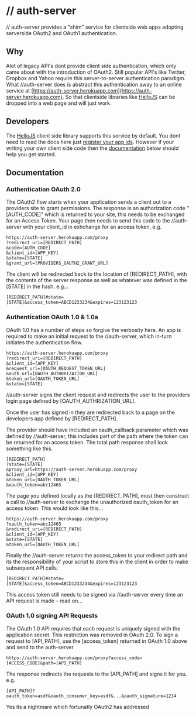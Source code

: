 # // auth-server

// auth-server provides a "shim" service for clientside web apps adopting serverside OAuth2 and OAuth1 authentication. 


## Why

Alot of legacy API's dont provide client side authentication, which only came about with the introduction of OAuth2. Still popular API's like Twitter, Dropbox and Yahoo require this server-to-server authentication paradigm. What //auth-server does is abstract this authentication away to an online service at [https://auth-server.herokuapp.com](https://auth-server.herokuapp.com). So that clientside libraries like [HelloJS](http://adodson.com/hello.js) can be dropped into a web page and will just work.

## Developers

The [HelloJS](http://adodson.com/hello.js) client side library supports this service by default. You dont need to read the docs here just [register your app ids](https://auth-server.herokuapp.com/#my-apps).
However if your writing your own client side code then the [documentation](#documentation) below should help you get started.




## Documentation

### Authentication OAuth 2.0

The OAuth2 flow starts when your application sends a client out to a providers site to grant permissions. The response is an authorization code "[AUTH_CODE]" which is returned to your site, this needs to be exchanged for an Access Token. Your page then needs to send this code to the //auth-server with your client_id in exhchange for an access token, e.g.


	https://auth-server.herokuapp.com/proxy
	?redirect_uri=[REDIRECT_PATH]
	&code=[AUTH_CODE]
	&client_id=[APP_KEY]
	&state=[STATE]
	&grant_url=[PROVIDERS_OAUTH2_GRANT_URL]


The client will be redirected back to the location of [REDIRECT_PATH], with the contents of the server response as well as whatever was defined in the [STATE] in the hash. e.g...


	[REDIRECT_PATH]#state=[STATE]&access_token=ABCD1233234&expires=123123123



### Authentication OAuth 1.0 &amp; 1.0a

OAuth 1.0 has a number of steps so forgive the verbosity here. An app is required to make an initial request to the //auth-server, which in-turn initiates the authentication flow.


	https://auth-server.herokuapp.com/proxy
	?redirect_uri=[REDIRECT_PATH]
	&client_id=[APP_KEY]
	&request_url=[OAUTH_REQUEST_TOKEN_URL]
	&auth_url=[OAUTH_AUTHORIZATION_URL]
	&token_url=[OAUTH_TOKEN_URL]
	&state=[STATE]


//auth-server signs the client request and redirects the user to the providers login page defined by [OAUTH_AUTHRIZATION_URL].

Once the user has signed in they are redirected back to a page on the developers app defined by [REDIRECT_PATH]. 

The provider should have included an oauth_callback parameter which was defined by //auth-server, this includes part of the path where the token can be returned for an access token. The total path response shall look something like this.


	[REDIRECT_PATH]
	?state=[STATE]
	&proxy_url=https://auth-server.herokuapp.com/proxy
	&client_id=[APP_KEY]
	&token_url=[OAUTH_TOKEN_URL]
	&oauth_token=abc12465


The page you defined locally as the [REDIRECT_PATH], must then construct a call to //auth-server to exchange the unauthorized oauth_token for an access token. This would look like this...


	https://auth-server.herokuapp.com/proxy
	?oauth_token=abc12465
	&redirect_uri=[REDIRECT_PATH]
	&client_id=[APP_KEY]
	&state=[STATE]
	&token_url=[OAUTH_TOKEN_URL]


Finally the //auth-server returns the access_token to your redirect path and its the responsibility of your script to store this in the client in order to make subsequent API calls.

	[REDIRECT_PATH]#state=[STATE]&access_token=ABCD1233234&expires=123123123


This access token still needs to be signed via //auth-server every time an API request is made - read on...


### OAuth 1.0 signing API Requests

The OAuth 1.0 API requires that each request is uniquely signed with the application secret. This restriction was removed in OAuth 2.0.
To sign a request to [API_PATH], use the [access_token] returned in OAuth 1.0 above and send to the auth-server 


	https://auth-server.herokuapp.com/proxy?access_code=[ACCESS_CODE]&path=[API_PATH]

The response redirects the requests to the [API_PATH] and signs it for you. e.g.

	[API_PATH]?oauth_token=asdf&oauth_consumer_key=asdf&...&oauth_signature=1234


Yes its a nightmare which fortunatly OAuth2 has addressed



